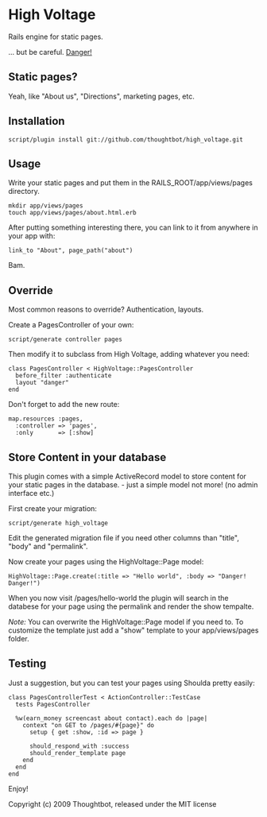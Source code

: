 High Voltage
============

Rails engine for static pages.

... but be careful. [Danger!](http://www.youtube.com/watch?v=HD5tnb2RBYg)

Static pages?
-------------

Yeah, like "About us", "Directions", marketing pages, etc.

Installation
------------

    script/plugin install git://github.com/thoughtbot/high_voltage.git

Usage
-----

Write your static pages and put them in the RAILS_ROOT/app/views/pages directory.

    mkdir app/views/pages
    touch app/views/pages/about.html.erb

After putting something interesting there, you can link to it from anywhere in your app with:

    link_to "About", page_path("about")

Bam.

Override
--------

Most common reasons to override? Authentication, layouts.

Create a PagesController of your own:

    script/generate controller pages

Then modify it to subclass from High Voltage, adding whatever you need:

    class PagesController < HighVoltage::PagesController
      before_filter :authenticate
      layout "danger"
    end

Don't forget to add the new route:

    map.resources :pages,
      :controller => 'pages',
      :only       => [:show]


Store Content in your database
-------

This plugin comes with a simple ActiveRecord model to store content for your static pages in the database. - just a simple model not more! (no admin interface etc.)

First create your migration:

    script/generate high_voltage

Edit the generated migration file if you need other columns than "title", "body" and "permalink".

Now create your pages using the HighVoltage::Page model:

    HighVoltage::Page.create(:title => "Hello world", :body => "Danger! Danger!")

When you now visit /pages/hello-world the plugin will search in the databese for your page using the permalink and render the show tempalte.

*Note:*
You can overwrite the HighVoltage::Page model if you need to. 
To customize the template just add a "show" template to your app/views/pages folder.


Testing
-------

Just a suggestion, but you can test your pages using Shoulda pretty easily:

    class PagesControllerTest < ActionController::TestCase
      tests PagesController

      %w(earn_money screencast about contact).each do |page|
        context "on GET to /pages/#{page}" do
          setup { get :show, :id => page }

          should_respond_with :success
          should_render_template page
        end
      end
    end

Enjoy!

Copyright (c) 2009 Thoughtbot, released under the MIT license

